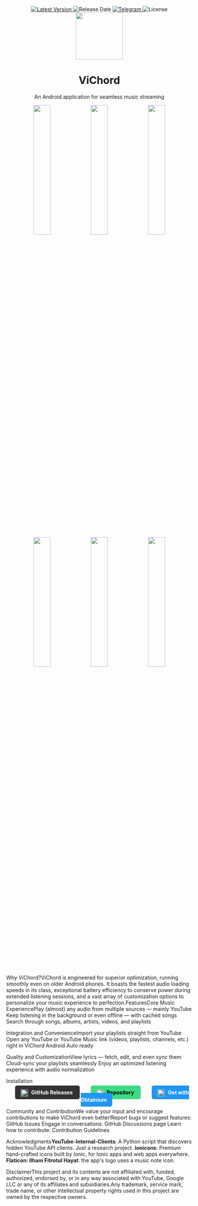 <div align="center">
    <a href="https://github.com/25huizengek1/ViChord/releases/latest">
        <img src="https://img.shields.io/static/v1?label=Latest%20Version&message=v0.5.4&color=blue" alt="Latest Version">
    </a>
    <img src="https://img.shields.io/static/v1?label=Release%20Date&message=2025-10-26&color=green" alt="Release Date">
    <a href="https://t.me/vichord">
        <img src="https://img.shields.io/badge/Telegram-Join-blue?logo=telegram" alt="Telegram">
    </a>
    <img src="https://img.shields.io/badge/License-MIT-yellow" alt="License">
        
<img src="./app/src/main/ic_launcher-playstore.png" width="128" height="128" style="display: block; margin: 0 auto"/>
<h1>ViChord</h1>
<p>An Android application for seamless music streaming</p></div>

<p align="center">
  <img src="./fastlane/metadata/android/en-US/images/phoneScreenshots/1.png" width="30%" />
  <img src="./fastlane/metadata/android/en-US/images/phoneScreenshots/2.png" width="30%" />
  <img src="./fastlane/metadata/android/en-US/images/phoneScreenshots/3.png" width="30%" />

  <img src="./fastlane/metadata/android/en-US/images/phoneScreenshots/4.png" width="30%" />
  <img src="./fastlane/metadata/android/en-US/images/phoneScreenshots/5.png" width="30%" />
  <img src="./fastlane/metadata/android/en-US/images/phoneScreenshots/6.png" width="30%" />
</p>

Why ViChord?ViChord is engineered for superior optimization, running smoothly even on older Android phones. It boasts the fastest audio loading speeds in its class, exceptional battery efficiency to conserve power during extended listening sessions, and a vast array of customization options to personalize your music experience to perfection.FeaturesCore Music ExperiencePlay (almost) any audio from multiple sources — mainly YouTube
Keep listening in the background or even offline — with cached songs
Search through songs, albums, artists, videos, and playlists

Integration and ConvenienceImport your playlists straight from YouTube
Open any YouTube or YouTube Music link (videos, playlists, channels, etc.) right in ViChord
Android Auto ready

Quality and CustomizationView lyrics — fetch, edit, and even sync them
Cloud-sync your playlists seamlessly
Enjoy an optimized listening experience with audio normalization

Installation<p align="center">
  <a href="https://github.com/25huizengek1/ViChord/releases/latest" style="background-color: #333; color: white; padding: 10px 15px; border-radius: 5px; text-decoration: none; margin: 15px; font-weight: bold;">
    <img src="https://github.githubassets.com/images/modules/logos_page/GitHub-Mark.png" width="20" height="20" style="vertical-align: middle; margin-right: 5px;"> GitHub Releases
  </a>
  <a href="https://repo.vichord.app/" style="background-color: #3ddc84; color: black; padding: 10px 15px; border-radius: 5px; text-decoration: none; margin: 15px; font-weight: bold;">
    <img src="https://gitlab.com/fdroid/artwork/-/raw/master/fdroid-icon.png" width="20" height="20" style="vertical-align: middle; margin-right: 5px;"> Repository
  </a>
  <a href="https://apps.obtainium.imranr.dev/redirect?r=obtainium://add/https://github.com/25huizengek1/ViChord/" style="background-color: #2196f3; color: white; padding: 10px 15px; border-radius: 5px; text-decoration: none; margin: 15px; font-weight: bold;">
    <img src="https://github.com/ImranR98/Obtainium/raw/main/fastlane/metadata/android/en-US/images/icon.png" width="20" height="20" style="vertical-align: middle; margin-right: 5px;"> Get with Obtainium
  </a>
</p>

 Community and ContributionWe value your input and encourage contributions to make ViChord even better!Report bugs or suggest features: GitHub Issues
Engage in conversations: GitHub Discussions page
Learn how to contribute: Contribution Guidelines

Acknowledgments**YouTube-Internal-Clients**: A Python
script that discovers hidden YouTube API clients. Just a research project.
**ionicons**: Premium hand-crafted icons built by Ionic,
for Ionic apps and web apps everywhere.
**Flaticon: Ilham Fitrotul Hayat**: the
app's logo uses a music note icon.

DisclaimerThis project and its contents are not affiliated with, funded, authorized, endorsed by, or in any
way associated with YouTube, Google LLC or any of its affiliates and subsidiaries.Any trademark, service mark, trade name, or other intellectual property rights used in this project
are owned by the respective owners.

